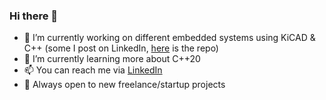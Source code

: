 ### Hi there 👋

- 🔭 I’m currently working on different embedded systems using KiCAD & C++ (some I post on LinkedIn, [here](https://github.com/silardg/EMBDD) is the repo)
- 🌱 I’m currently learning more about C++20
- 📫 You can reach me via [LinkedIn](https://www.linkedin.com/in/silard-gal/) 
- 💼 Always open to new freelance/startup projects 

<!--
**silardg/silardg** is a ✨ _special_ ✨ repository because its `README.md` (this file) appears on your GitHub profile.

Here are some ideas to get you started:

- 🔭 I’m currently working on ...
- 🌱 I’m currently learning ...
- 👯 I’m looking to collaborate on ...
- 🤔 I’m looking for help with ...
- 💬 Ask me about ...
- 📫 You can reach me via ![LinkedIn](https://www.linkedin.com/in/silard-gal/) 
- ⚡ Fun fact: ...
-->
